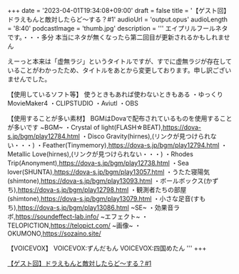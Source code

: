 +++
date = '2023-04-01T19:34:08+09:00'
draft = false
title = '【ゲスト回】ドラえもんと敵対したらど～する？#1'
audioUrl = 'output.opus'
audioLength = '8:40'
podcastImage = 'thumb.jpg'
description = '''
エイプリルフールネタです。・・・多分
本当にネタが無くなったら第二回目が更新されるかもしれません

えーっと本来は「虚無ラジ」というタイトルですが、すでに虚無ラジが存在していることがわかったため、タイトルをあとから変更しております。申し訳ございませんでした。

【使用しているソフト等】
使うときもあれば使わないときもある
・ゆっくりMovieMaker4
・CLIPSTUDIO
・Aviutl
・OBS

【使用することが多い素材】
BGMはDovaで配布されているものを使用することが多いです
~BGM~
・Crystal of light(FLASH☆BEAT),https://dova-s.jp/bgm/play12784.html 
・Disco Gravity(hirnes),(リンクが見つけられない・・・)
・Feather(Tinymemory),https://dova-s.jp/bgm/play12794.html
・Metallic Love(hirnes),(リンクが見つけられない・・・)
・Rhodes Trip(Anonyment),https://dova-s.jp/bgm/play12738.html
・Sea lover(SHUNTA),https://dova-s.jp/bgm/play13057.html
・うたた寝陽気(shimtone),https://dova-s.jp/bgm/play13093.html
・ボールボックス(かずち),https://dova-s.jp/bgm/play12798.html
・観測者たちの部屋(shimtone),https://dova-s.jp/bgm/play13079.html
・小さな足音(すもち),https://dova-s.jp/bgm/play13086.html
~SE~
・効果音ラボ,https://soundeffect-lab.info/
~エフェクト~
・TELOPICTION,https://telopict.com/
~画像~
・OKUMONO,https://sozaino.site/

【VOICEVOX】
VOICEVOX:ずんだもん
VOICEVOX:四国めたん
'''
+++

[【ゲスト回】ドラえもんと敵対したらど～する？#1](https://youtu.be/RmiNHZbBKXs)
